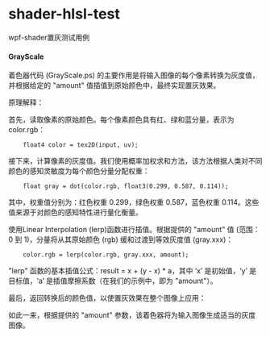 # shader-hlsl-test

wpf-shader置灰测试用例

#### GrayScale
着色器代码 (GrayScale.ps) 的主要作用是将输入图像的每个像素转换为灰度值，并根据给定的 "amount" 值插值到原始颜色中，最终实现置灰效果。

原理解释：

首先，读取像素的原始颜色。每个像素颜色具有红、绿和蓝分量，表示为 color.rgb：
```
	float4 color = tex2D(input, uv);
```
接下来，计算像素的灰度值。我们使用概率加权求和方法，该方法根据人类对不同颜色的感知灵敏度为每个颜色分量分配权重：
```
	float gray = dot(color.rgb, float3(0.299, 0.587, 0.114));
```
其中，权重值分别为：红色权重 0.299，绿色权重 0.587，蓝色权重 0.114。这些值来源于对颜色的感知特性进行量化衡量。

使用Linear Interpolation (lerp)函数进行插值。根据提供的 "amount" 值 (范围：0 到 1)，分量将从其原始颜色 (rgb) 缓和过渡到等效灰度值 (gray.xxx)：
```
	color.rgb = lerp(color.rgb, gray.xxx, amount);
```

"lerp" 函数的基本插值公式：result = x + (y - x) * a，其中 ‘x’ 是初始值，‘y’ 是目标值，‘a’ 是插值摩擦系数（在我们的示例中，即为 "amount"）。

最后，返回转换后的颜色值，以使置灰效果在整个图像上应用：

如此一来，根据提供的 "amount" 参数，该着色器将为输入图像生成适当的灰度图像。
